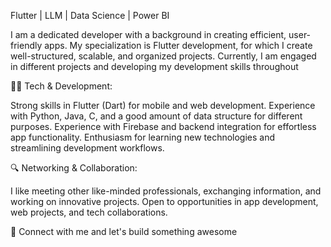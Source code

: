 Flutter | LLM | Data Science | Power BI

I am a dedicated developer with a background in creating efficient, user-friendly apps. My specialization is Flutter development, for which I create well-structured, scalable, and organized projects. Currently, I am engaged in different projects and developing my development skills throughout


👨‍💻 Tech & Development:

Strong skills in Flutter (Dart) for mobile and web development.
Experience with Python, Java, C, and a good amount of data structure for different purposes.
Experience with Firebase and backend integration for effortless app functionality.
Enthusiasm for learning new technologies and streamlining development workflows.





🔍 Networking & Collaboration:

I like meeting other like-minded professionals, exchanging information, and working on innovative projects. 
Open to opportunities in app development, web projects, and tech collaborations.



📩 Connect with me and let's build something awesome
<!--
**yashgrover25/yashgrover25** is a ✨ _special_ ✨ repository because its `README.md` (this file) appears on your GitHub profile.

Here are some ideas to get you started:

- 🔭 I’m currently working on ...
- 🌱 I’m currently learning ...
- 👯 I’m looking to collaborate on ...
- 🤔 I’m looking for help with ...
- 💬 Ask me about ...
- 📫 How to reach me: ...
- 😄 Pronouns: ...
- ⚡ Fun fact: ...
-->
